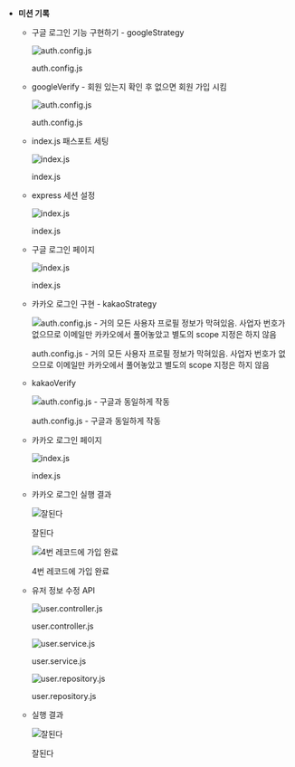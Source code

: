 - **미션 기록**
    - 구글 로그인 기능 구현하기 - googleStrategy
        
        ![auth.config.js](./image1.png)
        
        auth.config.js
        
    - googleVerify - 회원 있는지 확인 후 없으면 회원 가입 시킴
        
        ![auth.config.js](./image2.png)
        
        auth.config.js
        
    - index.js 패스포트 세팅
        
        ![index.js](./image3.png)
        
        index.js
        
    - express 세션 설정
        
        ![index.js](./image4.png)
        
        index.js
        
    - 구글 로그인 페이지
        
        ![index.js](./image5.png)
        
        index.js
        
    - 카카오 로그인 구현 - kakaoStrategy
        
        ![auth.config.js - 거의 모든 사용자 프로필 정보가 막혀있음. 사업자 번호가 없으므로 이메일만 카카오에서 풀어놓았고 별도의 scope 지정은 하지 않음](./image6.png)
        
        auth.config.js - 거의 모든 사용자 프로필 정보가 막혀있음. 사업자 번호가 없으므로 이메일만 카카오에서 풀어놓았고 별도의 scope 지정은 하지 않음
        
    - kakaoVerify
        
        ![auth.config.js - 구글과 동일하게 작동](./image7.png)
        
        auth.config.js - 구글과 동일하게 작동
        
    - 카카오 로그인 페이지
        
        ![index.js](./image8.png)
        
        index.js
        
    - 카카오 로그인 실행 결과
        
        ![잘된다](./image9.png)
        
        잘된다
        
        ![4번 레코드에 가입 완료](./10image.png)
        
        4번 레코드에 가입 완료
        
    - 유저 정보 수정 API
        
        ![user.controller.js](./image11.png)
        
        user.controller.js
        
        ![user.service.js](./image12.png)
        
        user.service.js
        
        ![user.repository.js](./13image.png)
        
        user.repository.js
        
    - 실행 결과
        
        ![잘된다](./image14.png)
        
        잘된다